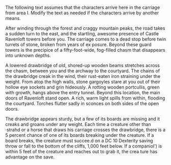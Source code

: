 The following text assumes that the characters arrive here in the carriage from area I. Modify the text as needed if the characters arrive by another means.

After winding through the forest and craggy mountain peaks, the road takes a sudden turn to the east, and the startling, awesome presence of Castle Ravenloft towers before you. The carriage comes to a dead stop before twin turrets of stone, broken from years of ex­ posure. Beyond these guard towers is the precipice of a fifty-foot-wide, fog-filled chasm that disappears into unknown depths.

A lowered drawbridge of old, shored-up wooden beams stretches across the chasm, between you and the archway to the courtyard. The chains of the drawbridge creak in the wind, their rust-eaten iron straining under the weight. From atop the high walls, stone gargoyles stare at you out of their hollow eye sockets and grin hideously. A rotting wooden portcullis, green with growth, hangs above the entry tunnel. Beyond this location, the main doors of Ravenloft stand open. A rich, warm light spills from within, flooding the courtyard. Torches flutter sadly in sconces on both sides of the open doors.

The drawbridge appears sturdy, but a few of its boards are missing and it creaks and groans under any weight. Each time a creature other than ·strahd or a horse that draws his carriage crosses the drawbridge, there is a 5 percent chance of one of its boards breaking under the creature. If a board breaks, the creature must succee.d on a DC 10 Dexterity saving throw or fall to the bottom of the cliffs, 1,000 feet below. If a companiol') is within 5 feet of the creature and reaches out to grab it, the crea­ ture has advantage on the save.